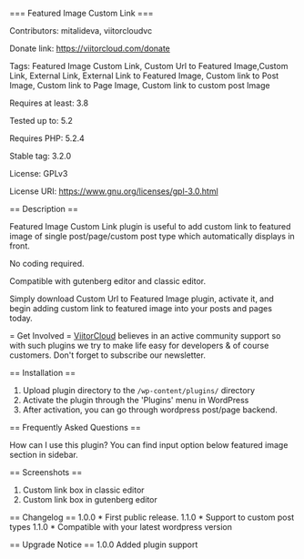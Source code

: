 === Featured Image Custom Link ===

Contributors: mitalideva, viitorcloudvc

Donate link: https://viitorcloud.com/donate

Tags: Featured Image Custom Link, Custom Url to Featured Image,Custom Link, External Link, External Link to Featured Image, Custom link to Post Image, Custom link to Page Image, Custom link to custom post Image

Requires at least: 3.8

Tested up to: 5.2

Requires PHP: 5.2.4

Stable tag: 3.2.0

License: GPLv3

License URI: https://www.gnu.org/licenses/gpl-3.0.html

== Description ==

Featured Image Custom Link plugin is useful to add custom link to featured image of single post/page/custom post type which automatically displays in front.

No coding required.

Compatible with gutenberg editor and classic editor.

Simply download Custom Url to Featured Image plugin, activate it, and begin adding custom link to featured image into your posts and pages today.

= Get Involved =
  [ViitorCloud](https://viitorcloud.com/) believes in an active community support so with such plugins we try to make life easy for developers & of course customers. Don't forget to subscribe our newsletter.

== Installation ==
1. Upload plugin directory to the `/wp-content/plugins/` directory
2. Activate the plugin through the 'Plugins' menu in WordPress
3. After activation, you can go through wordpress post/page backend.

== Frequently Asked Questions ==

 How can I use this plugin?
 You can find input option below featured image section in sidebar.

== Screenshots ==  
1. Custom link box in classic editor
2. Custom link box in gutenberg editor

== Changelog ==
1.0.0  * First public release.
1.1.0  * Support to custom post types
1.1.0  * Compatible with your latest wordpress version

== Upgrade Notice == 
1.0.0 Added plugin support

